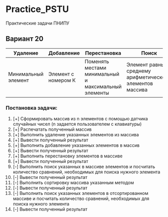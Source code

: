 # Practice_PSTU
Практические задачи ПНИПУ

## Вариант 20

| Удаление            | Добавление          | Перестановка                                         | Поиск                                                     | Сортировка    |
| ------------------- | ------------------- | ---------------------------------------------------- | --------------------------------------------------------- | ------------- |
| Минимальный элемент | Элемент с номером К | Поменять местами минимальный и максимальный элементы | Элемент равный среднему арифметическому элементов массива | Простой выбор |


### Постановка задачи:
1)  [+] Сформировать массив из n элементов с помощью датчика случайных чисел (n задается пользователем с клавиатуры)
2)  [+] Распечатать полученный массив
3)  [+] Выполнить удаление указанных элементов из массива
4)  [+] Вывести полученный результат
5)  [+] Выполнить добавление указанных элементов в массив
6)  [+] Вывести полученный результат
7)  [+] Выполнить перестановку элементов в массиве
8)  [+] Вывести полученный результат
9)  [-] Выполнить поиск указанных в массиве элементов и посчитать количество сравнений, необходимых для поиска нужного элемента
10) [-] Вывести полученный результат
11) [-] Выполнить сортировку массива указанным методом
12) [-] Вывести полученный результат
13) [-] Выполнить поиск указанных элементов в отсортированном массиве и посчитать количество сравнений, необходимых для поиска нужного элемента
14) [-] Вывести полученный результат
